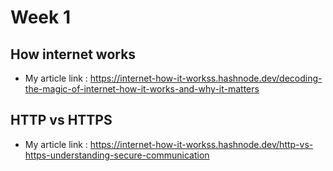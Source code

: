 # Week 1
##  How internet works
- My article link : https://internet-how-it-workss.hashnode.dev/decoding-the-magic-of-internet-how-it-works-and-why-it-matters

## HTTP vs HTTPS
- My article link : https://internet-how-it-workss.hashnode.dev/http-vs-https-understanding-secure-communication
